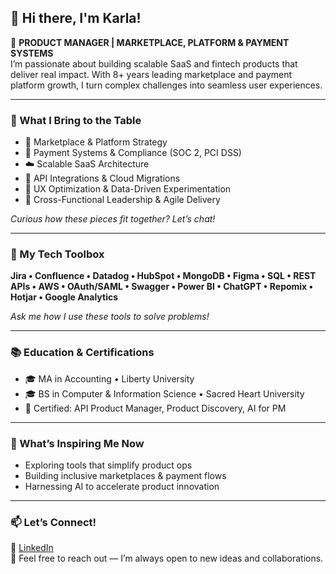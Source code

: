 ## 👋 Hi there, I'm Karla!

🎯 **PRODUCT MANAGER | MARKETPLACE, PLATFORM & PAYMENT SYSTEMS**  
I’m passionate about building scalable SaaS and fintech products that deliver real impact. With 8+ years leading marketplace and payment platform growth, I turn complex challenges into seamless user experiences.

---

### 💼 What I Bring to the Table
- 🚀 Marketplace & Platform Strategy  
- 🔐 Payment Systems & Compliance (SOC 2, PCI DSS)  
- ☁️ Scalable SaaS Architecture  
- 🔗 API Integrations & Cloud Migrations  
- 🎨 UX Optimization & Data-Driven Experimentation  
- 🤝 Cross-Functional Leadership & Agile Delivery  

*Curious how these pieces fit together? Let’s chat!*

---

### 🧠 My Tech Toolbox

**Jira • Confluence • Datadog • HubSpot • MongoDB • Figma • SQL • REST APIs • AWS • OAuth/SAML • Swagger • Power BI • ChatGPT • Repomix • Hotjar • Google Analytics**

*Ask me how I use these tools to solve problems!*

---

### 📚 Education & Certifications
- 🎓 MA in Accounting • Liberty University  
- 🎓 BS in Computer & Information Science • Sacred Heart University  
- 📜 Certified: API Product Manager, Product Discovery, AI for PM

---

### 🧩 What’s Inspiring Me Now
- Exploring tools that simplify product ops  
- Building inclusive marketplaces & payment flows  
- Harnessing AI to accelerate product innovation  

---

### 📫 Let’s Connect!

🔗 [LinkedIn](https://www.linkedin.com/in/karlaglatt)  
💬 Feel free to reach out — I’m always open to new ideas and collaborations.
